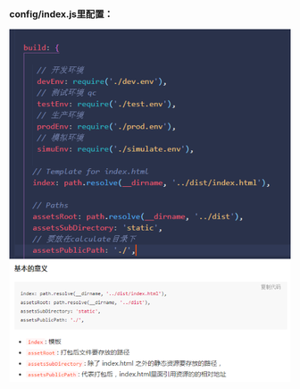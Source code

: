 ### config/index.js里配置：
![](https://github.com/KevinShowli/blog/blob/master/images/index.png)
![](https://github.com/KevinShowli/blog/blob/master/images/build.png)